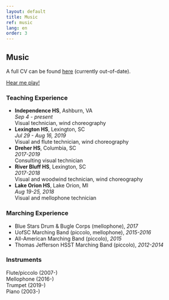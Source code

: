 ```yaml
---
layout: default
title: Music
ref: music
lang: en
order: 3
---
```



<style>
#music-links i {
  font-size: 1em;
  vertical-align: middle;
}
#music-links i:hover {
  color: #828282;
}
</style>

## Music

A full CV can be found [here](files/Glaeser_CV_music3.pdf) (currently out-of-date).

<div id="music-links" style="margin-bottom: 1em">
  <!-- i class="fa fa-folder-open" style="font-size: 12px"></i> [Choreography Portfolio]() (coming soon)  -->
  <i class="fa fa-volume-up"></i> <a href="https://www.youtube.com/playlist?list=PLN8ZWvICQ5chcrHayAV-8sEQSPxupwY3n">Hear me play!</a>
</div>

### Teaching Experience

- **Independence HS**, Ashburn, VA  
  *Sep 4 - present*  
  Visual technician, wind choreography  
- **Lexington HS**, Lexington, SC  
  *Jul 29 - Aug 16, 2019*  
  Visual and flute technician, wind choreography  
- **Dreher HS**, Columbia, SC  
  *2017-2019*  
  Consulting visual technician  
- **River Bluff HS**, Lexington, SC  
*2017-2018*   
Visual and woodwind technician, wind choreography  
- **Lake Orion HS**, Lake Orion, MI  
  *Aug 19-25, 2018*  
  Visual and mellophone technician  

### Marching Experience

- Blue Stars Drum & Bugle Corps (mellophone), *2017*  
- UofSC Marching Band (piccolo, mellophone), *2015-2016*  
- All-American Marching Band (piccolo), *2015*  
- Thomas Jefferson HSST Marching Band (piccolo), *2012-2014*  

### Instruments

Flute/piccolo (2007-)  
Mellophone (2016-)  
Trumpet (2019-)  
Piano (2003-)
